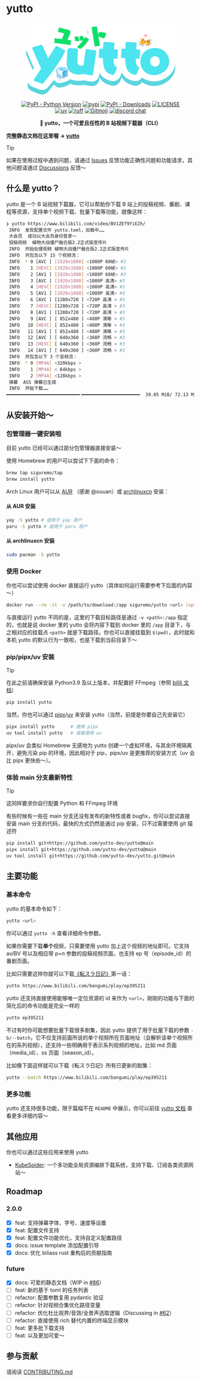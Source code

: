 # yutto

<p align="center">
   <img src="./docs/public/logo.png" width="400px">
</p>

<p align="center">
   <a href="https://python.org/" target="_blank"><img alt="PyPI - Python Version" src="https://img.shields.io/pypi/pyversions/yutto?logo=python&style=flat-square"></a>
   <a href="https://pypi.org/project/yutto/" target="_blank"><img src="https://img.shields.io/pypi/v/yutto?style=flat-square" alt="pypi"></a>
   <a href="https://pypi.org/project/yutto/" target="_blank"><img alt="PyPI - Downloads" src="https://img.shields.io/pypi/dm/yutto?style=flat-square"></a>
   <a href="LICENSE"><img alt="LICENSE" src="https://img.shields.io/github/license/yutto-dev/yutto?style=flat-square"></a>
   <br/>
   <a href="https://github.com/astral-sh/uv"><img alt="uv" src="https://img.shields.io/endpoint?url=https://raw.githubusercontent.com/astral-sh/uv/main/assets/badge/v0.json&style=flat-square"></a>
   <a href="https://github.com/astral-sh/ruff"><img alt="ruff" src="https://img.shields.io/endpoint?url=https://raw.githubusercontent.com/astral-sh/ruff/main/assets/badge/v2.json&style=flat-square"></a>
   <a href="https://gitmoji.dev"><img alt="Gitmoji" src="https://img.shields.io/badge/gitmoji-%20😜%20😍-FFDD67?style=flat-square"></a>
   <a href="https://discord.gg/5cQGyFwsqC"><img src="https://img.shields.io/badge/chat-discord-5d24a3?logo=discord&style=flat-square" alt="discord chat"></a>
</p>

<p align="center"><strong>🧊 yutto，一个可爱且任性的 B 站视频下载器（CLI）</strong></p>

**完整静态文档在这里喔 → [yutto](https://yutto.nyakku.moe/)**

> [!TIP]
>
> 如果在使用过程中遇到问题，请通过 [Issues](https://github.com/yutto-dev/yutto/issues) 反馈功能正确性问题和功能请求，其他问题请通过 [Discussions](https://github.com/yutto-dev/yutto/discussions) 反馈～

## 什么是 yutto？

yutto 是一个 B 站视频下载器，它可以帮助你下载 B 站上的投稿视频、番剧、课程等资源，支持单个视频下载、批量下载等功能，就像这样：

```bash
❯ yutto https://www.bilibili.com/video/BV1ZEf9YiE2h/
 INFO  发现配置文件 yutto.toml，加载中……
 大会员  成功以大会员身份登录～
 投稿视频  植物大战僵尸融合版2.2正式版宣传片
 INFO  开始处理视频 植物大战僵尸融合版2.2正式版宣传片
 INFO  共包含以下 15 个视频流：
 INFO  * 0 [AVC ] [1920x1080] <1080P 60帧> #3
 INFO    1 [HEVC] [1920x1080] <1080P 60帧> #3
 INFO    2 [AV1 ] [1920x1080] <1080P 60帧> #3
 INFO    3 [AVC ] [1920x1080] <1080P 高清> #3
 INFO    4 [HEVC] [1920x1080] <1080P 高清> #3
 INFO    5 [AV1 ] [1920x1080] <1080P 高清> #3
 INFO    6 [AVC ] [1280x720 ] <720P 高清 > #3
 INFO    7 [HEVC] [1280x720 ] <720P 高清 > #3
 INFO    8 [AV1 ] [1280x720 ] <720P 高清 > #3
 INFO    9 [AVC ] [ 852x480 ] <480P 清晰 > #3
 INFO   10 [HEVC] [ 852x480 ] <480P 清晰 > #3
 INFO   11 [AV1 ] [ 852x480 ] <480P 清晰 > #3
 INFO   12 [AVC ] [ 640x360 ] <360P 流畅 > #3
 INFO   13 [HEVC] [ 640x360 ] <360P 流畅 > #3
 INFO   14 [AV1 ] [ 640x360 ] <360P 流畅 > #3
 INFO  共包含以下 3 个音频流：
 INFO  * 0 [MP4A] <320kbps >
 INFO    1 [MP4A] < 64kbps >
 INFO    2 [MP4A] <128kbps >
 弹幕  ASS 弹幕已生成
 INFO  开始下载……
━━━━━━━━━━━━━━━━━━━━━━━━━━━╸━━━━━━━━━━━━━━━━━━━━━━  39.05 MiB/ 72.13 MiB 32.22 MiB/⚡
```

## 从安装开始～

### 包管理器一键安装啦

目前 yutto 已经可以通过部分包管理器直接安装～

使用 Homebrew 的用户可以尝试下下面的命令：

```bash
brew tap siguremo/tap
brew install yutto
```

Arch Linux 用户可以从 [AUR](https://aur.archlinux.org/packages/yutto) （感谢 @ouuan）或 [archlinuxcn](https://github.com/archlinuxcn/repo) 安装：

#### 从 AUR 安装

```bash
yay -S yutto # 适用于 yay 用户
paru -S yutto # 适用于 paru 用户
```

#### 从 archlinuxcn 安装

```bash
sudo pacman -S yutto
```

### 使用 Docker

你也可以尝试使用 docker 直接运行 yutto（具体如何运行需要参考下后面的内容～）

```bash
docker run --rm -it -v /path/to/download:/app siguremo/yutto <url> [options]
```

与直接运行 yutto 不同的是，这里的下载目标路径是通过 `-v <path>:/app` 指定的，也就是说 docker 里的 yutto 会将内容下载到 docker 里的 `/app` 目录下，与之相对应的挂载点 `<path>` 就是下载路径。你也可以直接挂载到 `$(pwd)`，此时就和本机 yutto 的默认行为一致啦，也是下载到当前目录下～

### pip/pipx/uv 安装

> [!TIP]
>
> 在此之前请确保安装 Python3.9 及以上版本，并配置好 FFmpeg（参照 [bilili 文档](https://bilili.nyakku.moe/guide/getting-started.html)）

```bash
pip install yutto
```

当然，你也可以通过 [pipx](https://github.com/pypa/pipx)/[uv](https://github.com/astral-sh/uv) 来安装 yutto（当然，前提是你要自己先安装它）

```bash
pipx install yutto      # 使用 pipx
uv tool install yutto   # 或者使用 uv
```

pipx/uv 会类似 Homebrew 无感地为 yutto 创建一个虚拟环境，与其余环境隔离开，避免污染 pip 的环境，因此相对于 pip，pipx/uv 是更推荐的安装方式（uv 会比 pipx 更快些～）。

### 体验 main 分支最新特性

> [!TIP]
>
> 这同样要求你自行配置 Python 和 FFmpeg 环境

有些时候有一些在 main 分支还没有发布的新特性或者 bugfix，你可以尝试直接安装 main 分支的代码，最快的方式仍然是通过 pip 安装，只不过需要使用 git 描述符

```bash
pip install git+https://github.com/yutto-dev/yutto@main                 # 通过 pip
pipx install git+https://github.com/yutto-dev/yutto@main                # 通过 pipx
uv tool install git+https://github.com/yutto-dev/yutto.git@main         # 通过 uv
```

## 主要功能

### 基本命令

yutto 的基本命令如下：

```bash
yutto <url>
```

你可以通过 `yutto -h` 查看详细命令参数。

如果你需要下载**单个**视频，只需要使用 yutto 加上这个视频的地址即可。它支持 av/BV 号以及相应带 p=n 参数的投稿视频页面，也支持 ep 号（episode_id）的番剧页面。

比如只需要这样你就可以下载[《転スラ日記》](https://www.bilibili.com/bangumi/play/ep395211)第一话：

```bash
yutto https://www.bilibili.com/bangumi/play/ep395211
```

yutto 还支持直接使用能够唯一定位资源的 id 来作为 `<url>`，刚刚的功能与下面的简化后的命令功能是完全一样的

```bash
yutto ep395211
```

不过有时你可能想要批量下载很多剧集，因此 yutto 提供了用于批量下载的参数 `-b/--batch`，它不仅支持前面所说的单个视频所在页面地址（会解析该单个视频所在的系列视频），还支持一些明确用于表示系列视频的地址，比如 md 页面（media_id）、ss 页面（season_id）。

比如像下面这样就可以下载《転スラ日記》所有已更新的剧集：

```bash
yutto --batch https://www.bilibili.com/bangumi/play/ep395211
```

### 更多功能

yutto 还支持很多功能，限于篇幅不在 `README` 中展示，你可以前往 [yutto 文档](https://yutto.nyakku.moe/) 查看更多详细内容～

## 其他应用

你也可以通过这些应用来使用 yutto

-  [KubeSpider](https://github.com/opennaslab/kubespider): 一个多功能全局资源编排下载系统，支持下载、订阅各类资源网站～

## Roadmap

### 2.0.0

-  [x] feat: 支持弹幕字体、字号、速度等设置
-  [x] feat: 配置文件支持
-  [x] feat: 配置文件功能优化，支持自定义配置路径
-  [x] docs: issue template 添加配置引导
-  [x] docs: 优化 biliass rust 重构后的贡献指南

### future

-  [x] docs: 可爱的静态文档（WIP in [#86](https://github.com/yutto-dev/yutto/pull/86)）
-  [ ] feat: 新的基于 toml 的任务列表
-  [ ] refactor: 配置参数复用 pydantic 验证
-  [ ] refactor: 针对视频合集优化路径变量
-  [ ] refactor: 优化杜比视界/音效/全景声选取逻辑（Discussing in [#62](https://github.com/yutto-dev/yutto/discussions/62)）
-  [ ] refactor: 直接使用 rich 替代内置的终端显示模块
-  [ ] feat: 更多批下载支持
-  [ ] feat: 以及更加可爱～

## 参与贡献

请阅读 [CONTRIBUTING.md](CONTRIBUTING.md)
